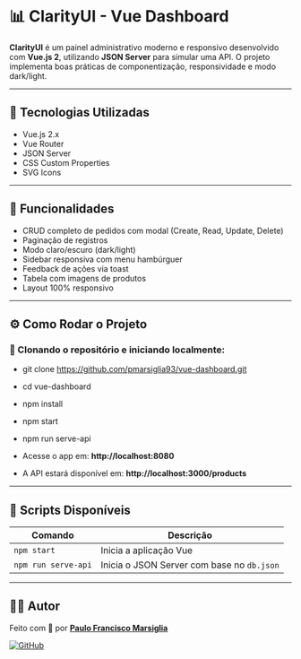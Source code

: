 # 📊 ClarityUI - Vue Dashboard

**ClarityUI** é um painel administrativo moderno e responsivo desenvolvido com **Vue.js 2**, utilizando **JSON Server** para simular uma API. O projeto implementa boas práticas de componentização, responsividade e modo dark/light.

---

## 🚀 Tecnologias Utilizadas

- Vue.js 2.x
- Vue Router
- JSON Server
- CSS Custom Properties
- SVG Icons

---

## 🎯 Funcionalidades

- CRUD completo de pedidos com modal (Create, Read, Update, Delete)
- Paginação de registros
- Modo claro/escuro (dark/light)
- Sidebar responsiva com menu hambúrguer
- Feedback de ações via toast
- Tabela com imagens de produtos
- Layout 100% responsivo

---

## ⚙️ Como Rodar o Projeto

### 🔽 Clonando o repositório e iniciando localmente:

- git clone https://github.com/pmarsiglia93/vue-dashboard.git 
- cd vue-dashboard 
- npm install 
- npm start 
- npm run serve-api


- Acesse o app em: **http://localhost:8080**
- A API estará disponível em: **http://localhost:3000/products**

---

## 📂 Scripts Disponíveis

| Comando             | Descrição                                |
|---------------------|-------------------------------------------|
| `npm start`         | Inicia a aplicação Vue                    |
| `npm run serve-api` | Inicia o JSON Server com base no `db.json`|

---

## 👨‍💻 Autor

Feito com 💜 por [**Paulo Francisco Marsiglia**](https://www.linkedin.com/in/paulomarsiglia/)

[![GitHub](https://img.shields.io/badge/GitHub-%2312100E.svg?style=flat&logo=github&logoColor=white)](https://github.com/pmarsiglia93)
